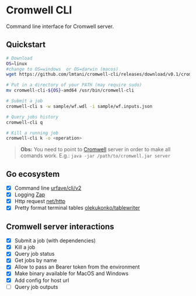 # Cromwell CLI

Command line interface for Cromwell server.

## Quickstart

```bash
# Download
OS=linux
#change to OS=windows  or OS=darwin (macos)
wget https://github.com/lmtani/cromwell-cli/releases/download/v0.1/cromwell-cli-${OS}-amd64

# Put in a directory of your PATH (may require sudo)
mv cromwell-cli-${OS}-amd64 /usr/bin/cromwell-cli

# Submit a job
cromwell-cli s -w sample/wf.wdl -i sample/wf.inputs.json

# Query jobs history
cromwell-cli q

# Kill a running job
cromwell-cli k -o <operation>
```

> **Obs:** You need to point to [Cromwell](https://github.com/broadinstitute/cromwell/releases/tag/53.1) server in order to make all comands work. E.g.: `java -jar /path/to/cromwell.jar server`

## Go ecosystem

- [x] Command line [urfave/cli/v2](https://github.com/urfave/cli)
- [x] Logging  [Zap](https://github.com/uber-go/zap)
- [x] Http request  [net/http](https://golang.org/pkg/net/http/)
- [x] Pretty format terminal tables [olekukonko/tablewriter](https://github.com/olekukonko/tablewriter)

## Cromwell server interactions

- [x] Submit a job (with dependencies)
- [x] Kill a job
- [x] Query job status
- [x] Get jobs by name
- [x] Allow to pass an Bearer token from the environment
- [x] Make binary available for MacOS and Windows
- [x] Add config for host url
- [ ] Query job outputs
